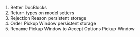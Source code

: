 1. Better DocBlocks
2. Return types on model setters
3. Rejection Reason persistent storage
4. Order Pickup Window persistent storage
5. Rename Pickup Window to Accept Options Pickup Window